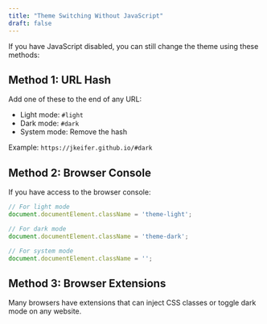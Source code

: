 ```yaml
---
title: "Theme Switching Without JavaScript"
draft: false
---
```


If you have JavaScript disabled, you can still change the theme using these methods:

## Method 1: URL Hash

Add one of these to the end of any URL:
- Light mode: `#light`
- Dark mode: `#dark`  
- System mode: Remove the hash

Example: `https://jkeifer.github.io/#dark`

## Method 2: Browser Console

If you have access to the browser console:

```javascript
// For light mode
document.documentElement.className = 'theme-light';

// For dark mode  
document.documentElement.className = 'theme-dark';

// For system mode
document.documentElement.className = '';
```

## Method 3: Browser Extensions

Many browsers have extensions that can inject CSS classes or toggle dark mode on any website.